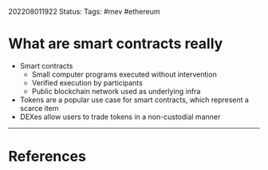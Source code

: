 202208011922
Status: 
Tags: #mev #ethereum

# What are smart contracts really

- Smart contracts
	- Small computer programs executed without intervention
	- Verified execution by participants
	- Public blockchain network used as underlying infra
- Tokens are a popular use case for smart contracts, which represent a scarce item
- DEXes allow users to trade tokens in a non-custodial manner






---
# References

